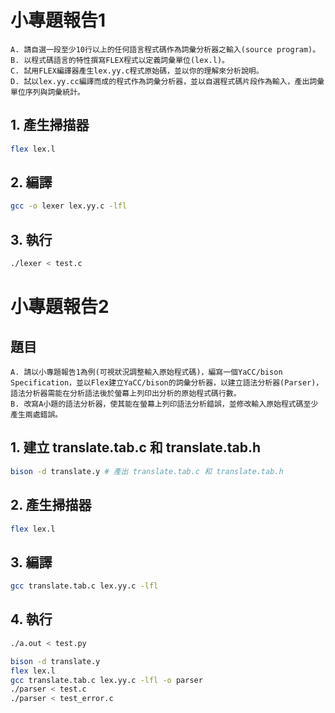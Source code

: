 # 小專題報告1
```
A. 請自選一段至少10行以上的任何語言程式碼作為詞彙分析器之輸入(source program)。
B. 以程式碼語言的特性撰寫FLEX程式以定義詞彙單位(lex.l)。
C. 試用FLEX編譯器產生lex.yy.c程式原始碼，並以你的理解來分析說明。
D. 試以lex.yy.cc編譯而成的程式作為詞彙分析器，並以自選程式碼片段作為輸入，產出詞彙單位序列與詞彙統計。
```
## 1. 產生掃描器
```bash
flex lex.l
```
## 2. 編譯
```bash
gcc -o lexer lex.yy.c -lfl
```
## 3. 執行
```bash
./lexer < test.c
```

# 小專題報告2
## 題目
```
A. 請以小專題報告1為例(可視狀況調整輸入原始程式碼)，編寫一個YaCC/bison Specification，並以Flex建立YaCC/bison的詞彙分析器，以建立語法分析器(Parser)，語法分析器需能在分析語法後於螢幕上列印出分析的原始程式碼行數。
B. 改寫A小題的語法分析器，使其能在螢幕上列印語法分析錯誤，並修改輸入原始程式碼至少產生兩處錯誤。
```
## 1. 建立 translate.tab.c 和 translate.tab.h
```bash
bison -d translate.y # 產出 translate.tab.c 和 translate.tab.h
```
## 2. 產生掃描器
```bash
flex lex.l
```
## 3. 編譯
```bash
gcc translate.tab.c lex.yy.c -lfl
```
## 4. 執行
```bash
./a.out < test.py
```
```bash
bison -d translate.y
flex lex.l
gcc translate.tab.c lex.yy.c -lfl -o parser
./parser < test.c
./parser < test_error.c
```
